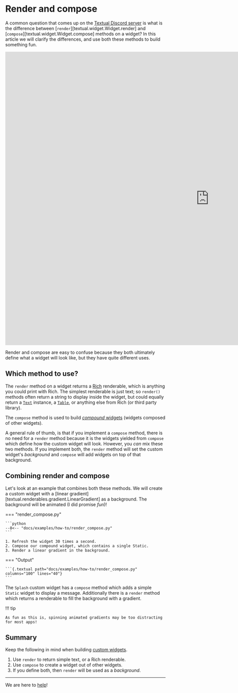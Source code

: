 # Render and compose

A common question that comes up on the [Textual Discord server](https://discord.gg/Enf6Z3qhVr) is what is the difference between [`render`][textual.widget.Widget.render] and [`compose`][textual.widget.Widget.compose] methods on a widget?
In this article we will clarify the differences, and use both these methods to build something fun.

<div class="video-wrapper">
<iframe width="1280" height="922" src="https://www.youtube.com/embed/dYU7jHyabX8" title="" frameborder="0" allow="accelerometer; autoplay; clipboard-write; encrypted-media; gyroscope; picture-in-picture; web-share" allowfullscreen></iframe>
</div>


Render and compose are easy to confuse because they both ultimately define what a widget will look like, but they have quite different uses. 

## Which method to use?

The `render` method on a widget returns a [Rich](https://rich.readthedocs.io/en/latest/) renderable, which is anything you could print with Rich.
The simplest renderable is just text; so `render()` methods often return a string to display inside the widget, but could equally return a [`Text`](https://rich.readthedocs.io/en/latest/text.html) instance, a [`Table`](https://rich.readthedocs.io/en/latest/tables.html), or anything else from Rich (or third party library).

The `compose` method is used to build [*compound* widgets](../guide/widgets.md#compound-widgets) (widgets composed of other widgets).

A general rule of thumb, is that if you implement a `compose` method, there is no need for a `render` method because it is the widgets yielded from `compose` which define how the custom widget will look.
However, you *can* mix these two methods.
If you implement both, the `render` method will set the custom widget's *background* and `compose` will add widgets on top of that background.

## Combining render and compose

Let's look at an example that combines both these methods.
We will create a custom widget with a [linear gradient][textual.renderables.gradient.LinearGradient] as a background.
The background will be animated (I did promise *fun*)!

=== "render_compose.py"

    ```python
    --8<-- "docs/examples/how-to/render_compose.py"
    ```

    1. Refresh the widget 30 times a second.
    2. Compose our compound widget, which contains a single Static.
    3. Render a linear gradient in the background.

=== "Output"

    ```{.textual path="docs/examples/how-to/render_compose.py" columns="100" lines="40"}
    ```

The `Splash` custom widget has a `compose` method which adds a simple `Static` widget to display a message.
Additionally there is a `render` method which returns a renderable to fill the background with a gradient.

!!! tip

    As fun as this is, spinning animated gradients may be too distracting for most apps!

## Summary

Keep the following in mind when building [custom widgets](../guide/widgets.md).

1. Use `render` to return simple text, or a Rich renderable.
2. Use `compose` to create a widget out of other widgets.
3. If you define both, then `render` will be used as a *background*.


---

We are here to [help](../help.md)!
